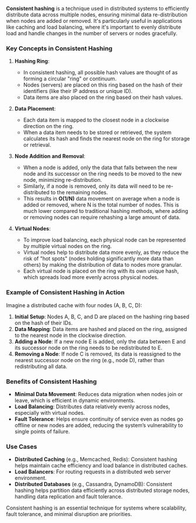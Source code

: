 **Consistent hashing** is a technique used in distributed systems to efficiently distribute data across multiple nodes, ensuring minimal data re-distribution when nodes are added or removed. It's particularly useful in applications like caching and load balancing, where it's important to evenly distribute load and handle changes in the number of servers or nodes gracefully.

### Key Concepts in Consistent Hashing

1. **Hashing Ring**:
   - In consistent hashing, all possible hash values are thought of as forming a circular "ring" or continuum.
   - Nodes (servers) are placed on this ring based on the hash of their identifiers (like their IP address or unique ID).
   - Data items are also placed on the ring based on their hash values.

2. **Data Placement**:
   - Each data item is mapped to the closest node in a clockwise direction on the ring.
   - When a data item needs to be stored or retrieved, the system calculates its hash and finds the nearest node on the ring for storage or retrieval.

3. **Node Addition and Removal**:
   - When a node is added, only the data that falls between the new node and its successor on the ring needs to be moved to the new node, minimizing re-distribution.
   - Similarly, if a node is removed, only its data will need to be re-distributed to the remaining nodes.
   - This results in **O(1/N)** data movement on average when a node is added or removed, where N is the total number of nodes. This is much lower compared to traditional hashing methods, where adding or removing nodes can require rehashing a large amount of data.

4. **Virtual Nodes**:
   - To improve load balancing, each physical node can be represented by multiple virtual nodes on the ring.
   - Virtual nodes help to distribute data more evenly, as they reduce the risk of "hot spots" (nodes holding significantly more data than others) by making the distribution of data to nodes more granular.
   - Each virtual node is placed on the ring with its own unique hash, which spreads load more evenly across physical nodes.

### Example of Consistent Hashing in Action

Imagine a distributed cache with four nodes (A, B, C, D):

1. **Initial Setup**: Nodes A, B, C, and D are placed on the hashing ring based on the hash of their IDs.
2. **Data Mapping**: Data items are hashed and placed on the ring, assigned to the nearest node in the clockwise direction.
3. **Adding a Node**: If a new node E is added, only the data between E and its successor node on the ring needs to be redistributed to E.
4. **Removing a Node**: If node C is removed, its data is reassigned to the nearest successor node on the ring (e.g., node D), rather than redistributing all data.

### Benefits of Consistent Hashing

- **Minimal Data Movement**: Reduces data migration when nodes join or leave, which is efficient in dynamic environments.
- **Load Balancing**: Distributes data relatively evenly across nodes, especially with virtual nodes.
- **Fault Tolerance**: Helps ensure continuity of service even as nodes go offline or new nodes are added, reducing the system’s vulnerability to single points of failure.

### Use Cases

- **Distributed Caching** (e.g., Memcached, Redis): Consistent hashing helps maintain cache efficiency and load balance in distributed caches.
- **Load Balancers**: For routing requests in a distributed web server environment.
- **Distributed Databases** (e.g., Cassandra, DynamoDB): Consistent hashing helps partition data efficiently across distributed storage nodes, handling data replication and fault tolerance.

Consistent hashing is an essential technique for systems where scalability, fault tolerance, and minimal disruption are priorities.